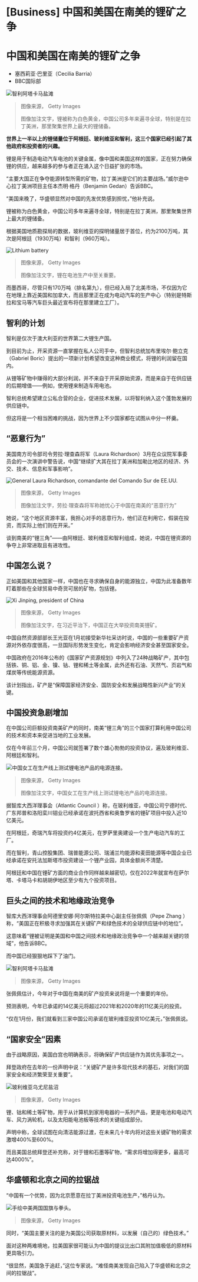 # [Business] 中国和美国在南美的锂矿之争

#  中国和美国在南美的锂矿之争

  * 塞西莉亚·巴里亚（Cecilia Barria） 
  * BBC国际部 


![智利阿塔卡马盐滩](_107449903_gettyimages-976689578.jpg)

> 图像来源，  Getty Images
>
> 图像加注文字，锂被称为白色黄金，中国公司多年来遍寻全球，特别是在拉丁美洲，那里聚集世界上最大的锂储备。

**世界上一半以上的锂储量位于阿根廷、玻利维亚和智利，这三个国家已经引起了其他政府和投资者的兴趣。**

锂是用于制造电动汽车电池的关键金属，像中国和美国这样的国家，正在努力确保锂的供应，越来越多的参与者正在涌入这个日益扩张的市场。

“主要大国正在争夺能源转型所需的矿物，拉丁美洲是它们的主要战场。”威尔逊中心拉丁美洲项目主任本杰明·格丹（Benjamin Gedan）告诉BBC。

“美国来晚了，华盛顿显然对中国的先发优势感到担忧，”他补充说。

锂被称为白色黄金，中国公司多年来遍寻全球，特别是在拉丁美洲，那里聚集世界上最大的锂储备。

根据美国地质勘探局的数据，玻利维亚的探明储量居于首位，约为2100万吨，其次是阿根廷（1930万吨）和智利（960万吨）。

![Lithium battery](_129276425_gettyimages-1198227851.jpg)

> 图像来源，  Getty Images
>
> 图像加注文字，锂在电池生产中至关重要。

而墨西哥，尽管只有170万吨（排名第九），但已经入局了北美市场，不仅因为它在地理上靠近美国和加拿大，而且那里正在成为电动汽车的生产中心（特别是特斯拉和宝马等汽车巨头最近宣布将在那里建立工厂）。

##  智利的计划

智利是仅次于澳大利亚的世界第二大锂生产国。

到目前为止，开采资源一直掌握在私人公司手中，但智利总统加布里埃尔·鲍立克（Gabriel Boric）提出的一项新计划希望改变这种商业模式，将锂的利润留在国内。

从锂等矿物中赚得的大部分利润，并不来自于开采原始资源，而是来自于在供应链的后期增值——例如，使用锂来制造车用电池。

智利总统希望建立公私合营的企业，促进技术发展，以将智利纳入这个蓬勃发展的供应链中。

但这将是一个相当困难的挑战，因为世界上不少国家都在试图从中分一杯羹。

##  “恶意行为”

美国南方司令部司令劳拉·理查森将军（Laura Richardson）3月在众议院军事委员会的一次演讲中警告说，中国“继续扩大其在拉丁美洲和加勒比地区的经济、外交、技术、信息和军事影响”。

![General Laura Richardson, comandante del Comando Sur de EE.UU.](_129276427_gettyimages-1234431840.jpg)

> 图像来源，  Getty Images
>
> 图像加注文字，劳拉·理查森将军称她忧心于中国在南美的“恶意行为”

她说，“这个地区资源丰富，我担心对手的恶意行为，他们正在利用它，假装在投资，而实际上他们则在开采。”

谈到南美的“锂三角”——由阿根廷、玻利维亚和智利组成，她说，中国在锂资源的争夺上非常进取且有进攻性。

##  中国怎么说？

正如美国和其他国家一样，中国也在寻求确保自身的能源独立，中国为此准备数年盯着那些在全球贸易中奇货可居的矿物，包括锂。

![Xi Jinping, president of China](_129276261_gettyimages-1248971461.jpg)

> 图像来源，  Getty Images
>
> 图像加注文字，在习近平治下，中国正在大举投资南美锂矿。

中国自然资源部部长王光亚在1月初接受新华社采访时说，中国的一些重要矿产资源对外依存度很高，一旦国际形势发生变化，肯定会影响经济安全甚至国家安全。

中国政府在2016年公布的《国家矿产资源规划》中列入了24种战略矿产，其中包括铁、铜、铝、金、镍、钴、锂和稀土等金属，此外还有石油、天然气、页岩气和煤炭等传统能源资源。

该计划指出，矿产是“保障国家经济安全、国防安全和发展战略性新兴产业”的关键。

##  中国投资急剧增加

在中国公司巨额投资南美矿产的同时，南美“锂三角”的三个国家打算利用中国公司的技术和资本来促进当地的工业发展。

仅在今年前三个月，中国公司就签署了数个雄心勃勃的投资协议，遍及玻利维亚、阿根廷和智利。

![中国女工在生产线上测试锂电池产品的电源连接。](_129366938_d1b7de98-282c-4513-98e7-a3e6667bac9f.jpg)

> 图像来源，  Getty Images
>
> 图像加注文字，中国女工在生产线上测试锂电池产品的电源连接。

据智库大西洋理事会（Atlantic Council ）称，在玻利维亚，中国公司宁德时代、广东邦普和洛阳栾川钼业已经承诺在波托西省和奥鲁罗省的锂矿项目中投入近10亿美元。

在阿根廷，奇瑞汽车将投资约4亿美元，在罗萨里奥建设一个生产电动汽车的工厂。

而在智利，青山控股集团、瑞普能源公司、瑞浦兰均能源和麦田能源等中国企业已经承诺在安托法加斯塔市投资建设一个锂产业园，具体金额尚不清楚。

阿根廷和中国在锂矿方面的商业合作同样越来越密切，仅在2022年就宣布在萨尔塔、卡塔马卡和胡胡伊地区至少有九个投资项目。

##  巨头之间的技术和地缘政治竞争

智库大西洋理事会阿德里安娜·阿尔斯特拉美中心副主任张佩佩（Pepe Zhang ）称，“美国正在积极寻求加强其在关键矿产和绿色技术的全球供应链中的地位”。

这意味着“锂被证明是美国和中国之间技术和地缘政治竞争中一个越来越关键的领域”，他告诉BBC。

而中国已经狠狠地踩下了油门。

![智利阿塔卡马盐滩](_107449901_gettyimages-976189462.jpg)

> 图像来源，  Getty Images

张佩佩估计，今年对于中国在南美的矿产投资来说将是一个重要的年份。

预测表明，今年已承诺的14亿美元将超过2021年和2020年的11亿美元的投资。

“仅在1月份，我们就看到三家中国公司承诺在玻利维亚投资10亿美元，”张佩佩说。

##  “国家安全”因素

由于战略原因，美国白宫也明确表示，将确保矿产供应链作为其优先事项之一。

拜登政府在去年的一份声明中说：“关键矿产是许多现代技术的基石，对我们的国家安全和经济繁荣至关重要”。

![玻利维亚乌尤尼盐沼](_107449831_gettyimages-484410498.jpg)

> 图像来源，  Getty Images

锂、钴和稀土等矿物，用于从计算机到家用电器的一系列产品，更是电池和电动汽车、风力涡轮机，以及太阳能电池板等技术的关键组成部分。

声明中称，全球试图在向清洁能源过渡，在未来几十年内将对这些关键矿物的需求激增400%至600%。

而且美国总统拜登还补充称，对于锂和石墨等矿物，“需求将增加得更多，最高可达4000%”。

##  华盛顿和北京之间的拉锯战

“中国有一个优势，因为北京愿意在拉丁美洲投资电池生产，”格丹认为。

![手绘中美两国国旗与拳头。](_129276263_gettyimages-1176798746.jpg)

> 图像来源，  Getty Images

同时，“美国主要关注的是为美国公司获取原材料，以发展（自己的）绿色技术。”

面对这种两难境地，拉美国家很可能认为中国的提议比出口其附加值极低的原材料更具吸引力。

“很显然，美国急于追赶，”这位专家说。“难怪南美发现自己陷入了华盛顿和北京之间的拉锯战”。


